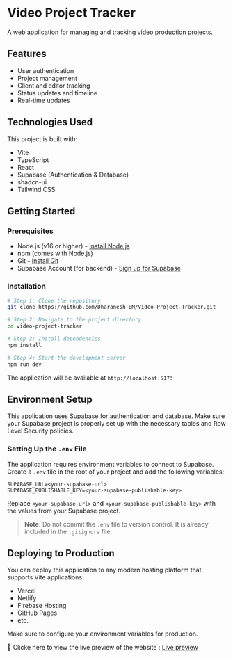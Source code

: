 # Video Project Tracker

A web application for managing and tracking video production projects.

## Features

- User authentication
- Project management
- Client and editor tracking
- Status updates and timeline
- Real-time updates

## Technologies Used

This project is built with:

- Vite
- TypeScript
- React
- Supabase (Authentication & Database)
- shadcn-ui
- Tailwind CSS

## Getting Started

### Prerequisites

- Node.js (v16 or higher) - [Install Node.js](https://nodejs.org/)
- npm (comes with Node.js)
- Git - [Install Git](https://git-scm.com/downloads)
- Supabase Account (for backend) - [Sign up for Supabase](https://supabase.com/)

### Installation

```sh
# Step 1: Clone the repository
git clone https://github.com/Dharanesh-BM/Video-Project-Tracker.git

# Step 2: Navigate to the project directory
cd video-project-tracker

# Step 3: Install dependencies
npm install

# Step 4: Start the development server
npm run dev
```

The application will be available at `http://localhost:5173`

## Environment Setup

This application uses Supabase for authentication and database. Make sure your Supabase project is properly set up with the necessary tables and Row Level Security policies.

### Setting Up the `.env` File

The application requires environment variables to connect to Supabase. Create a `.env` file in the root of your project and add the following variables:

```env
SUPABASE_URL=<your-supabase-url>
SUPABASE_PUBLISHABLE_KEY=<your-supabase-publishable-key>
```

Replace `<your-supabase-url>` and `<your-supabase-publishable-key>` with the values from your Supabase project.

> **Note:** Do not commit the `.env` file to version control. It is already included in the `.gitignore` file.

## Deploying to Production

You can deploy this application to any modern hosting platform that supports Vite applications:

- Vercel
- Netlify
- Firebase Hosting
- GitHub Pages
- etc.

Make sure to configure your environment variables for production.

🚀 Clicke here to view the live preview of the website : [Live preview](https://video-project-tracker.netlify.app/)
